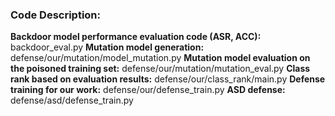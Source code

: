 ### Code Description:
**Backdoor model performance evaluation code (ASR, ACC):** backdoor_eval.py
**Mutation model generation:** defense/our/mutation/model_mutation.py
**Mutation model evaluation on the poisoned training set:** defense/our/mutation/mutation_eval.py
**Class rank based on evaluation results:** defense/our/class_rank/main.py
**Defense training for our work:** defense/our/defense_train.py
**ASD defense:** defense/asd/defense_train.py
